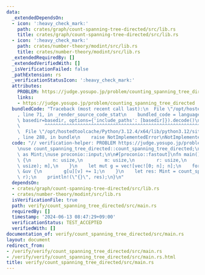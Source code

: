 ```yaml
---
data:
  _extendedDependsOn:
  - icon: ':heavy_check_mark:'
    path: crates/graph/count-spanning-tree-directed/src/lib.rs
    title: crates/graph/count-spanning-tree-directed/src/lib.rs
  - icon: ':heavy_check_mark:'
    path: crates/number-theory/modint/src/lib.rs
    title: crates/number-theory/modint/src/lib.rs
  _extendedRequiredBy: []
  _extendedVerifiedWith: []
  _isVerificationFailed: false
  _pathExtension: rs
  _verificationStatusIcon: ':heavy_check_mark:'
  attributes:
    PROBLEM: https://judge.yosupo.jp/problem/counting_spanning_tree_directed
    links:
    - https://judge.yosupo.jp/problem/counting_spanning_tree_directed
  bundledCode: "Traceback (most recent call last):\n  File \"/opt/hostedtoolcache/Python/3.12.4/x64/lib/python3.12/site-packages/onlinejudge_verify/documentation/build.py\"\
    , line 71, in _render_source_code_stat\n    bundled_code = language.bundle(stat.path,\
    \ basedir=basedir, options={'include_paths': [basedir]}).decode()\n          \
    \         ^^^^^^^^^^^^^^^^^^^^^^^^^^^^^^^^^^^^^^^^^^^^^^^^^^^^^^^^^^^^^^^^^^^^^^^^^^^^^^^^^\n\
    \  File \"/opt/hostedtoolcache/Python/3.12.4/x64/lib/python3.12/site-packages/onlinejudge_verify/languages/rust.py\"\
    , line 288, in bundle\n    raise NotImplementedError\nNotImplementedError\n"
  code: "// verification-helper: PROBLEM https://judge.yosupo.jp/problem/counting_spanning_tree_directed\n\
    \nuse count_spanning_tree_directed::count_spanning_tree_directed;\nuse modint::ModInt998244353\
    \ as Mint;\nuse proconio::input;\n\n#[proconio::fastout]\nfn main() {\n    input!\
    \ {\n        n: usize,\n        m: usize,\n        r: usize,\n        uv: [(usize,\
    \ usize); m],\n    }\n    let mut g = vec![vec![0; n]; n];\n    for &(u, v) in\
    \ &uv {\n        g[u][v] += 1;\n    }\n    let res: Mint = count_spanning_tree_directed(&g,\
    \ r);\n    println!(\"{}\", res);\n}\n"
  dependsOn:
  - crates/graph/count-spanning-tree-directed/src/lib.rs
  - crates/number-theory/modint/src/lib.rs
  isVerificationFile: true
  path: verify/count_spanning_tree_directed/src/main.rs
  requiredBy: []
  timestamp: '2024-06-13 08:47:29+09:00'
  verificationStatus: TEST_ACCEPTED
  verifiedWith: []
documentation_of: verify/count_spanning_tree_directed/src/main.rs
layout: document
redirect_from:
- /verify/verify/count_spanning_tree_directed/src/main.rs
- /verify/verify/count_spanning_tree_directed/src/main.rs.html
title: verify/count_spanning_tree_directed/src/main.rs
---
```

